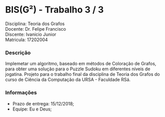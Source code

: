 # BIS(G²) - Trabalho 3 / 3
Disciplina: Teoria dos Grafos     
Docente: Dr. Felipe Francisco     
Discente: Ivanicio Junior     
Matricula: 17202004      

### Descrição
Implemetar um algoritmo, baseado em métodos de Coloração de Grafos, para obter uma solução para o Puzzle Sudoku em diferentes níveis de jogatina. Projeto para o trabalho final da disciplina de Teoria dos Grafos do curso de Ciência da Computação da URSA - Faculdade RSá.

### Informações
  - Prazo de entrega: 15/12/2018;
  - Equipe: Eu e Deus;
